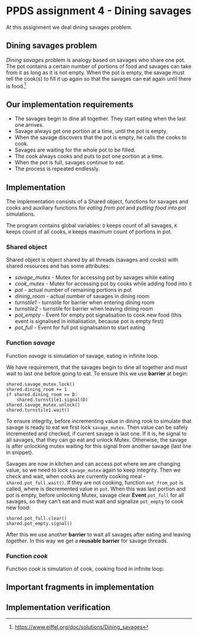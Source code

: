 # PPDS assignment 4 - Dining savages
At this assignment we deal dining savages problem.


## Dining savages problem
_Dining savages_ problem is analogy based on savages who share one pot. The pot contains a certain number of portions of food and savages can take from it as long as it is not empty.
When the pot is empty, the savage must tell the cook(s) to fill it up again so that the savages can eat again until there is food.[^1]

## Our implementation requirements
- The savages begin to dine all together. They start eating when the last one arrives.
- Savage always get one portion at a time, until the pot is empty.
- When the savage discovers that the pot is empty, he calls the cooks to cook.
- Savages are waiting for the whole pot to be filled.
- The cook always cooks and puts to pot one portion at a time.
- When the pot is full, savages continue to eat.
- The process is repeated endlessly.

## Implementation
The implementation consists of a Shared object, functions for savages and cooks and auxiliary functions for _eating from pot_ and _putting food into pot_ simulations.

The program contains global variables: `D` keeps count of all savages, `K` keeps count of all cooks, `H` keeps maximum count of portions in pot.

### Shared object
Shared object is object shared by all threads (savages and cooks) with shared resources and has some attributes:

* _savage_mutex_ - Mutex for accessing pot by savages while eating
* _cook_mutex_ - Mutex for accessing pot by cooks while adding food into it
* _pot_ - actual number of remaining portions in pot
* _dining_room_ - actual number of savages in dining room
* _turnstile1_ - turnstile for barrier when entering dining room
* _turnstile2_ - turnstile for barrier when leaving dining room
* _pot_empty_ - Event for empty pot signalisation to cook new food (this event is signalised in initialisation, because pot is empty first)
* _pot_full_ - Event for full pot signalisation to start eating

### Function _savage_
Function _savage_ is simulation of savage, eating in infinite loop.

We have requirement, that the savages begin to dine all together and must wait to last one before going to eat. To ensure this we use **barrier** at begin:
```
shared.savage_mutex.lock()
shared.dining_room += 1
if shared.dining_room == D:
    shared.turnstile1.signal(D)
shared.savage_mutex.unlock()
shared.turnstile1.wait()
```
To ensure integrity, before incrementing value in dining rook to simulate that savage is ready to eat we first lock `savage_mutex`. Then value can be safely incremented and checked, if current savage is last one. If it is, he signal to all savages, that they can go eat and unlock Mutex. Otherwise, the savage is after unlocking mutex waiting for this signal from another savage (last line in snippet).

Savages are now in kitchen and can access pot where we are changing value, so we need to lock `savage_mutex` again to keep integrity. Then we check and wait, when cooks are currently cooking meal  - `shared.pot_full.wait()`. If they are not cooking, function `eat_from_pot` is called, where is decremented value in `pot`. When this was last portion and pot is empty, before unlocking Mutex, savage clear **Event** `pot_full` for all savages, so they can't eat and must wait and signalize `pot_empty` to cook new food:
```
shared.pot_full.clear()
shared.pot_empty.signal()
```

After this we use another **barrier** to wait all savages after eating and leaving _together_. In this way we get a **reusable barrier** for savage threads.

### Function _cook_
Function _cook_ is simulation of cook, cooking food in infinite loop.

## Important fragments in implementation

## Implementation verification


[^1]: https://www.eiffel.org/doc/solutions/Dining_savages